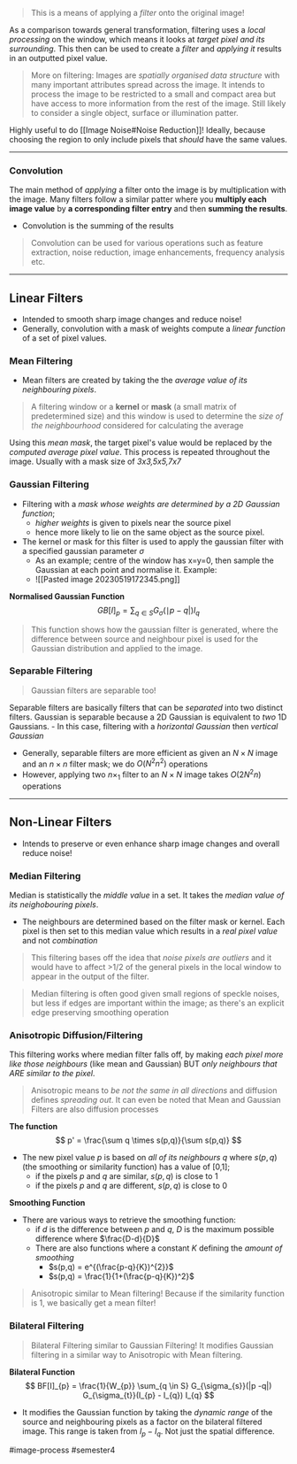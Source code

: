 > This is a means of applying a *filter* onto the original image!

As a comparison towards general transformation, filtering uses a *local processing* on the window, which means it looks at *target pixel and its surrounding*. This then can be used to create a *filter* and *applying it* results in an outputted pixel value.

> More on filtering:
> Images are *spatially organised data structure* with many important attributes spread across the image. 
> It intends to process the image to be restricted to a small and compact area but have access to more information from the rest of the image. Still likely to consider a single object, surface or illumination patter.

Highly useful to do [[Image Noise#Noise Reduction]]! Ideally, because choosing the region to only include pixels that *should* have the same values.

---
### Convolution
The main method of *applying* a filter onto the image is by multiplication with the image. 
Many filters follow a similar patter where you **multiply each image value** by **a corresponding filter entry** and then **summing the results**.
- Convolution is the summing of the results

> Convolution can be used for various operations such as feature extraction, noise reduction, image enhancements, frequency analysis etc. 

---
## Linear Filters
- Intended to smooth sharp image changes and reduce noise! 
- Generally, convolution with a mask of weights compute a *linear function* of a set of pixel values.

### Mean Filtering
- Mean filters are created by taking the the *average value of its neighbouring pixels*.

> A filtering window or a **kernel** or **mask** (a small matrix of predetermined size) and this window is used to determine the *size of the neighbourhood* considered for calculating the average

Using this *mean mask*, the target pixel's value would be replaced by the *computed average pixel value*. This process is repeated throughout the image. Usually with a mask size of *3x3,5x5,7x7*

### Gaussian Filtering
- Filtering with a *mask whose weights are determined by a 2D Gaussian function*; 
	- *higher weights* is given to pixels near the source pixel
	- hence more likely to lie on the same object as the source pixel.
- The kernel or mask for this filter is used to apply the gaussian filter with a specified gaussian parameter $\sigma$
	- As an example; centre of the window has x=y=0, then sample the Gaussian at each point and normalise it. Example:
	- ![[Pasted image 20230519172345.png]]

**Normalised Gaussian Function**
$$
GB[I]_{p} = \sum_{q\in S} G_{\sigma}(\mid p-q|)I_{q}
$$
> This function shows how the gaussian filter is generated, where the difference between source and neighbour pixel is used for the Gaussian distribution and applied to the image.

### Separable Filtering
> Gaussian filters are separable too!

Separable filters are basically filters that can be *separated* into two distinct filters. Gaussian is separable because a 2D Gaussian is equivalent to *two* 1D Gaussians.
	- In this case, filtering with a *horizontal Gaussian* then *vertical Gaussian*

- Generally, separable filters are more efficient as given an $N \times N$ image and an $n \times n$  filter mask; we do $O(N^{2}n^{2})$ operations
- However, applying two $n\times_{1}$ filter to an $N \times N$ image takes $O(2N^2n)$ operations

---

## Non-Linear Filters
- Intends to preserve or even enhance sharp image changes and overall reduce noise!

### Median Filtering
Median is statistically the *middle value* in a set. It takes the *median value of its neighobouring pixels*.
- The neighbours are determined based on the filter mask or kernel. Each pixel is then set to this median value which results in a *real pixel value* and not *combination*

> This filtering bases off the idea that *noise pixels are outliers* and it would have to affect >1/2 of the general pixels in the local window to appear in the output of the filter.

> Median filtering is often good given small regions of speckle noises, but less if edges are important within the image; as there's an explicit edge preserving smoothing operation

### Anisotropic Diffusion/Filtering
This filtering works where median filter falls off, by making *each pixel more like those neighbours* (like mean and Gaussian) BUT *only neighbours that ARE similar to the pixel*.

> Anisotropic means to *be not the same in all directions* and diffusion defines *spreading out*. It can even be noted that Mean and Gaussian Filters are also diffusion processes

**The function**
$$
p' = \frac{\sum q \times s(p,q)}{\sum s(p,q)}
$$
- The new pixel value $p$ is based on *all of its neighbours* $q$ where $s(p,q)$ (the smoothing or similarity function) has a value of \[0,1\]; 
	- if the pixels $p$ and $q$ are similar, $s(p,q)$ is close to $1$
	- if the pixels $p$ and $q$ are different, $s(p,q)$ is close to $0$

**Smoothing Function**
- There are various ways to retrieve the smoothing function:
	- if $d$ is the difference between $p$ and $q$, $D$ is the maximum possible difference where $\frac{D-d}{D}$
	- There are also functions where a constant $K$ defining the *amount of smoothing*
		- $s(p,q) = e^{(\frac{p-q}{K})^{2}}$
		- $s(p,q) = \frac{1}{1+(\frac{p-q}{K})^2}$

> Anisotropic similar to Mean filtering! Because if the similarity function is 1, we basically get a mean filter!

### Bilateral Filtering

> Bilateral Filtering similar to Gaussian Filtering! It modifies Gaussian filtering in a similar way to Anisotropic with Mean filtering.

**Bilateral Function**
$$
BF[I]_{p} = \frac{1}{W_{p}} \sum_{q \in S} G_{\sigma_{s}}(|p -q|) G_{\sigma_{t}}(I_{p} - I_{q}) I_{q}
$$
- It modifies the Gaussian function by taking the *dynamic range* of the source and neighbouring pixels as a factor on the bilateral filtered image. This range is taken from $I_{p} - I_{q}$. Not just the spatial difference.


#image-process #semester4 